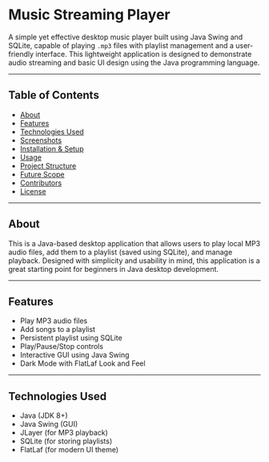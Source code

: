 
#  Music Streaming Player

A simple yet effective desktop music player built using Java Swing and SQLite, capable of playing `.mp3` files with playlist management and a user-friendly interface. This lightweight application is designed to demonstrate audio streaming and basic UI design using the Java programming language.

---

##  Table of Contents

- [About](#about)
- [Features](#features)
- [Technologies Used](#technologies-used)
- [Screenshots](#screenshots)
- [Installation & Setup](#installation--setup)
- [Usage](#usage)
- [Project Structure](#project-structure)
- [Future Scope](#future-scope)
- [Contributors](#contributors)
- [License](#license)

---

##  About

This is a Java-based desktop application that allows users to play local MP3 audio files, add them to a playlist (saved using SQLite), and manage playback. Designed with simplicity and usability in mind, this application is a great starting point for beginners in Java desktop development.

---

##  Features

-  Play MP3 audio files
-  Add songs to a playlist
-  Persistent playlist using SQLite
-  Play/Pause/Stop controls
-  Interactive GUI using Java Swing
- Dark Mode with FlatLaf Look and Feel

---

##  Technologies Used

- Java (JDK 8+)
- Java Swing (GUI)
- JLayer (for MP3 playback)
- SQLite (for storing playlists)
- FlatLaf (for modern UI theme)


